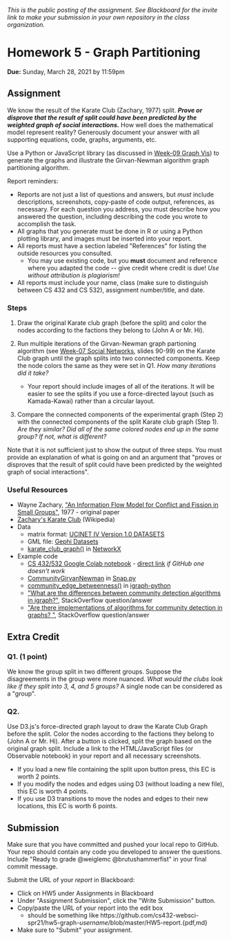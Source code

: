 *This is the public posting of the assignment. See Blackboard for the invite link to make your submission in your own repository in the class organization.*

# Homework 5 - Graph Partitioning
**Due:** Sunday, March 28, 2021 by 11:59pm

## Assignment 

We know the result of the Karate Club (Zachary, 1977) split. ***Prove or disprove that the result of split could have been predicted by the weighted graph of social interactions.***  How well does the mathematical model represent reality?  Generously document your answer with all supporting equations, code, graphs, arguments, etc.

Use a Python or JavaScript library (as discussed in [Week-09 Graph Vis](https://docs.google.com/presentation/d/1M_c2CKSnVS9fe-1vAfV4sac6KoZ36KdknFiYBL575uw/edit?usp=sharing)) to generate the graphs and illustrate the Girvan-Newman algorithm graph partitioning algorithm.

Report reminders:
* Reports are not just a list of questions and answers, but *must* include descriptions, screenshots, copy-paste of code output, references, as necessary.  For each question you address, you must describe how you answered the question, including describing the code you wrote to accomplish the task.  
* All graphs that you generate must be done in R or using a Python plotting library, and images must be inserted into your report.
* All reports must have a section labeled "References" for listing the outside resources you consulted.
  * You may use existing code, but you **must** document and reference where you adapted the code -- give credit where credit is due! *Use without attribution is plagiarism!*
* All reports must include your name, class (make sure to distinguish between CS 432 and CS 532), assignment number/title, and date.

### Steps

1. Draw the original Karate club graph (before the split) and color the nodes according to the factions they belong to (John A or Mr. Hi).

2. Run multiple iterations of the Girvan-Newman graph partioning algorithm (see [Week-07 Social Networks](https://docs.google.com/presentation/d/1G9bY32EslxRdIq7znDZoGJd3-_Ock1FeJcqN3QgQuy4/edit?usp=sharing), slides 90-99) on the Karate Club graph until the graph splits into two connected components. Keep the node colors the same as they were set in Q1. *How many iterations did it take?*  
    * Your report should include images of all of the iterations.  It will be easier to see the splits if you use a force-directed layout (such as Kamada-Kawai) rather than a circular layout.

3. Compare the connected components of the experimental graph (Step 2) with the connected components of the split Karate club graph (Step 1). *Are they similar?  Did all of the same colored nodes end up in the same group?  If not, what is different?*

Note that it is not sufficient just to show the output of three steps.  You must provide an explanation of what is going on and an argument that "proves or disproves that the result of split could have been predicted by the weighted graph of social interactions".

### Useful Resources

* Wayne Zachary, ["An Information Flow Model for Conflict and Fission in Small Groups"](http://aris.ss.uci.edu/~lin/76.pdf), 1977 - original paper 
* [Zachary's Karate Club](https://en.wikipedia.org/wiki/Zachary's_karate_club) (Wikipedia)
* Data 
   * matrix format: [UCINET IV Version 1.0 DATASETS](http://vlado.fmf.uni-lj.si/pub/networks/data/Ucinet/UciData.htm#zachary)
   * GML file: [Gephi Datasets](https://github.com/gephi/gephi/wiki/Datasets)
   * [karate_club_graph()](https://networkx.org/documentation/stable/auto_examples/graph/plot_karate_club.html) in [NetworkX](https://networkx.org/documentation/stable/index.html)
* Example code
  * [CS 432/532 Google Colab notebook](https://github.com/cs432-websci-master/public/blob/main/432_NetworkX_example.ipynb) - [direct link](https://colab.research.google.com/github/cs432-websci-master/public/blob/main/432_NetworkX_example.ipynb) *if GitHub one doesn't work*
  * [CommunityGirvanNewman](https://snap.stanford.edu/snappy/doc/reference/CommunityGirvanNewman.html) in [Snap.py](https://snap.stanford.edu/snappy/doc/tutorial/index-tut.html) 
  * [community_edge_betweenness()](https://igraph.org/python/doc/api/igraph.Graph.html#community_edge_betweenness) in [igraph-python](https://igraph.org/python/) 
  * ["What are the differences between community detection algorithms in igraph?"](http://stackoverflow.com/questions/9471906/what-are-the-differences-between-community-detection-algorithms-in-igraph/9478989#9478989), StackOverflow question/answer
  * ["Are there implementations of algorithms for community detection in graphs? "](http://stackoverflow.com/questions/5822265/are-there-implementations-of-algorithms-for-community-detection-in-graphs), StackOverflow question/answer

## Extra Credit

### Q1. (1 point)
We know the group split in two different groups.  Suppose the disagreements in the group were more nuanced.  *What would the clubs look like if they split into 3, 4, and 5 groups?*  A single node can be considered as a "group".

### Q2. 
Use D3.js's force-directed graph layout to draw the Karate Club Graph before the split. Color the nodes according to the factions they belong to (John A or Mr. Hi). After a button is clicked, split the graph based on the original graph split. Include a link to the HTML/JavaScript files (or Observable notebook) in your report and all necessary screenshots.
* If you load a new file containing the split upon button press, this EC is worth 2 points.
* If you modify the nodes and edges using D3 (without loading a new file), this EC is worth 4 points.
* If you use D3 transitions to move the nodes and edges to their new locations, this EC is worth 6 points.

## Submission

Make sure that you have committed and pushed your local repo to GitHub.  Your repo should contain any code you developed to answer the questions.  Include "Ready to grade @weiglemc @brutushammerfist" in your final commit message. 

Submit the URL of your *report* in Blackboard:

* Click on HW5 under Assignments in Blackboard
* Under "Assignment Submission", click the "Write Submission" button.
* Copy/paste the URL of your report into the edit box
  * should be something like https<nolink>://github.com/cs432-websci-spr21/hw5-graph-*username*/blob/master/HW5-report.{pdf,md}
* Make sure to "Submit" your assignment. 
